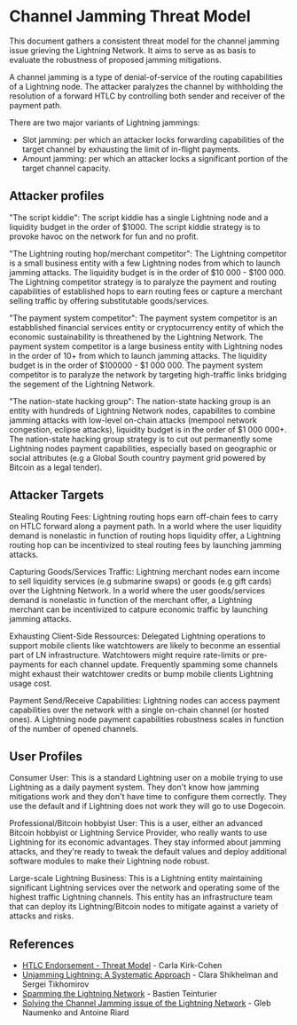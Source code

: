 # Channel Jamming Threat Model

This document gathers a consistent threat model for the channel jamming issue grieving the Lightning Network. It aims to
serve as as basis to evaluate the robustness of proposed jamming mitigations.

A channel jamming is a type of denial-of-service of the routing capabilities of a Lightning node. The attacker paralyzes
the channel by withholding the resolution of a forward HTLC by controlling both sender and receiver of the payment path.

There are two major variants of Lightning jammings:
- Slot jamming: per which an attacker locks forwarding capabilities of the target channel by exhausting the limit of in-flight payments.
- Amount jamming: per which an attacker locks a significant portion of the target channel capacity.

## Attacker profiles

"The script kiddie": The script kiddie has a single Lightning node and a liquidity budget in the order of $1000. The script
kiddie strategy is to provoke havoc on the network for fun and no profit.

"The Lightning routing hop/merchant competitor": The Lightning competitor is a small business entity with a few Lightning
nodes from which to launch jamming attacks. The liquidity budget is in the order of $10 000 - $100 000. The Lightning competitor
strategy is to paralyze the payment and routing capabilities of established hops to earn routing fees or capture a merchant
selling traffic by offering substitutable goods/services.

"The payment system competitor": The payment system competitor is an estabblished financial services entity or cryptocurrency
entity of which the economic sustainability is threathened by the Lightning Network. The payment system competitor is a
large business entity with Lightning nodes in the order of 10+ from which to launch jamming attacks. The liquidity budget
is in the order of $100000 - $1 000 000. The payment system competitor is to paralyze the network by targeting high-traffic
links bridging the segement of the Lightning Network.

"The nation-state hacking group": The nation-state hacking group is an entity with hundreds of Lightning Network nodes,
capabilites to combine jamming attacks with low-level on-chain attacks (mempool network congestion, eclipse attacks),
liquidity budget is in the order of $1 000 000+. The nation-state hacking group strategy is to cut out permanently some
Lightning nodes payment capabilities, especially based on geographic or social attributes (e.g a Global South country
payment grid powered by Bitcoin as a legal tender).

## Attacker Targets

Stealing Routing Fees: Lightning routing hops earn off-chain fees to carry on HTLC forward along a payment path. In a
world where the user liquidity demand is nonelastic in function of routing hops liquidity offer, a Lightning routing
hop can be incentivized to steal routing fees by launching jamming attacks.

Capturing Goods/Services Traffic: Lightning merchant nodes earn income to sell liquidity services (e.g submarine
swaps) or goods (e.g gift cards) over the Lightning Network. In a world where the user goods/services demand is
nonelastic in function of the merchant offer, a Lightning merchant can be incentivized to catpure economic traffic
by launching jamming attacks.

Exhausting Client-Side Ressources: Delegated Lightning operations to support mobile clients like watchtowers are
likely to beconme an essential part of LN infrastructure. Watchtowers might require rate-limits or pre-payments
for each channel update. Frequently spamming some channels might exhaust their watchtower credits or bump mobile
clients Lightning usage cost.

Payment Send/Receive Capabilities: Lightning nodes can access payment capabilities over the network with a
single on-chain channel (or hosted ones). A Lightning node payment capabilities robustness scales in function
of the number of opened channels.

## User Profiles
 
Consumer User: This is a standard Lightning user on a mobile trying to use Lightning as a daily
payment system. They don't know how jamming mitigations work and they don't have time to configure them
correctly. They use the default and if Lightning does not work they will go to use Dogecoin.

Professional/Bitcoin hobbyist User: This is a user, either an advanced Bitcoin hobbyist or Lightning Service Provider,
who really wants to use Lightning for its economic advantages. They stay informed about jamming attacks, and 
they're ready to tweak the default values and deploy additional software modules to make their Lightning node
robust.

Large-scale Lightning Business: This is a Lightning entity maintaining significant Lightning services over
the network and operating some of the highest traffic Lightning channels. This entity has an infrastructure
team that can deploy its Lightning/Bitcoin nodes to mitigate against a variety of attacks and risks.
 
## References

- [HTLC Endorsement - Threat Model](https://gist.github.com/carlaKC/be820bb638624253f3ae7b39dbd0e343#threat-model) - Carla Kirk-Cohen
- [Unjamming Lightning: A Systematic Approach](https://eprint.iacr.org/2022/1454.pdf) - Clara Shikhelman and Sergei Tikhomirov
- [Spamming the Lightning Network](https://github.com/t-bast/lightning-docs/blob/master/spam-prevention.md) - Bastien Teinturier
- [Solving the Channel Jamming issue of the Lightning Network](https://jamming-dev.github.io/book/about.html) - Gleb Naumenko and Antoine Riard
